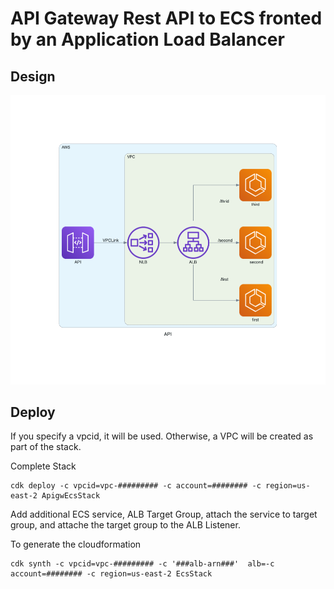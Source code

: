 # API Gateway Rest API to ECS fronted by an Application Load Balancer 

## Design
![diagram](diagrams/api.png)
## Deploy
If you specify a vpcid, it will be used. Otherwise, a VPC will be created as part of the stack. 

Complete Stack
~~~
cdk deploy -c vpcid=vpc-######### -c account=######## -c region=us-east-2 ApigwEcsStack
~~~

Add additional ECS service, ALB Target Group, attach the service to target group, and attache the target group to the ALB Listener.  

To generate the cloudformation  
~~~
cdk synth -c vpcid=vpc-######### -c '###alb-arn###'  alb=-c account=######## -c region=us-east-2 EcsStack
~~~